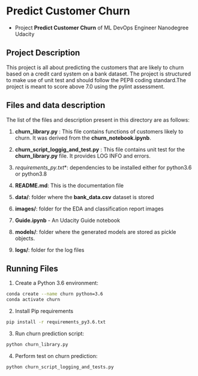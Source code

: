 # Predict Customer Churn

- Project **Predict Customer Churn** of ML DevOps Engineer Nanodegree Udacity

## Project Description
This project is all about predicting the customers that are likely to churn based on a credit card system on a bank dataset. The project is structured to make use of unit test and should follow the PEP8 coding standard.The project is meant to score above 7.0 using the pylint assessment.

## Files and data description
The list of the files and description present in this directory are as follows:

1. **churn_library.py** : This file contains functions of customers likely to churn. It was derived from the **churn_notebook.ipynb**.

2. **churn_script_loggig_and_test.py** : This file contains unit test for the **churn_library.py** file. It provides LOG INFO and errors.

3. **requirements_py*.txt**: dependencies to be installed either for python3.6 or python3.8

4. **README.md**: This is the documentation file

5. **data/**: folder where the **bank_data.csv** dataset is stored

6. **images/**: folder for the EDA and classification report images

7. **Guide.ipynb** - An Udacity Guide notebook


8. **models/**: folder where the generated models are stored as pickle objects. 

9. **logs/**: folder for the log files


## Running Files
1. Create a Python 3.6 environment:
```bash
conda create --name churn python=3.6 
conda activate churn
```
 
2. Install Pip requirements

```bash
pip install -r requirements_py3.6.txt
```

3. Run churn prediction script:
```bash
python churn_library.py
```

4. Perform test on churn prediction:
```bash
python churn_script_logging_and_tests.py
```
